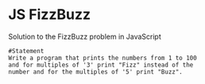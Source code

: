# JS FizzBuzz

Solution to the FizzBuzz problem in JavaScript

	#Statement
	Write a program that prints the numbers from 1 to 100
	and for multiples of '3' print "Fizz" instead of the
	number and for the multiples of '5' print "Buzz".

